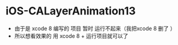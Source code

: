 # iOS-CALayerAnimation13

* 由于是 xcode 8 编写的 项目 暂时 运行不起来（我把xcode 8 删了 ）
* 所以想看效果的 用 xcode 8 + 运行项目就可以了 